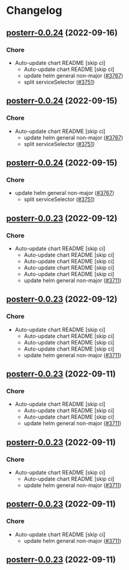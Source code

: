 # Changelog



## [posterr-0.0.24](https://github.com/truecharts/charts/compare/posterr-0.0.23...posterr-0.0.24) (2022-09-16)

### Chore

- Auto-update chart README [skip ci]
  - Auto-update chart README [skip ci]
  - update helm general non-major ([#3767](https://github.com/truecharts/charts/issues/3767))
  - split serviceSelector ([#3751](https://github.com/truecharts/charts/issues/3751))




## [posterr-0.0.24](https://github.com/truecharts/charts/compare/posterr-0.0.23...posterr-0.0.24) (2022-09-15)

### Chore

- Auto-update chart README [skip ci]
  - update helm general non-major ([#3767](https://github.com/truecharts/charts/issues/3767))
  - split serviceSelector ([#3751](https://github.com/truecharts/charts/issues/3751))




## [posterr-0.0.24](https://github.com/truecharts/charts/compare/posterr-0.0.23...posterr-0.0.24) (2022-09-15)

### Chore

- update helm general non-major ([#3767](https://github.com/truecharts/charts/issues/3767))
  - split serviceSelector ([#3751](https://github.com/truecharts/charts/issues/3751))




## [posterr-0.0.23](https://github.com/truecharts/charts/compare/posterr-0.0.22...posterr-0.0.23) (2022-09-12)

### Chore

- Auto-update chart README [skip ci]
  - Auto-update chart README [skip ci]
  - Auto-update chart README [skip ci]
  - Auto-update chart README [skip ci]
  - Auto-update chart README [skip ci]
  - update helm general non-major ([#3711](https://github.com/truecharts/charts/issues/3711))




## [posterr-0.0.23](https://github.com/truecharts/charts/compare/posterr-0.0.22...posterr-0.0.23) (2022-09-12)

### Chore

- Auto-update chart README [skip ci]
  - Auto-update chart README [skip ci]
  - Auto-update chart README [skip ci]
  - Auto-update chart README [skip ci]
  - update helm general non-major ([#3711](https://github.com/truecharts/charts/issues/3711))




## [posterr-0.0.23](https://github.com/truecharts/charts/compare/posterr-0.0.22...posterr-0.0.23) (2022-09-11)

### Chore

- Auto-update chart README [skip ci]
  - Auto-update chart README [skip ci]
  - Auto-update chart README [skip ci]
  - update helm general non-major ([#3711](https://github.com/truecharts/charts/issues/3711))




## [posterr-0.0.23](https://github.com/truecharts/charts/compare/posterr-0.0.22...posterr-0.0.23) (2022-09-11)

### Chore

- Auto-update chart README [skip ci]
  - Auto-update chart README [skip ci]
  - update helm general non-major ([#3711](https://github.com/truecharts/charts/issues/3711))




## [posterr-0.0.23](https://github.com/truecharts/charts/compare/posterr-0.0.22...posterr-0.0.23) (2022-09-11)

### Chore

- Auto-update chart README [skip ci]
  - update helm general non-major ([#3711](https://github.com/truecharts/charts/issues/3711))




## [posterr-0.0.23](https://github.com/truecharts/charts/compare/posterr-0.0.22...posterr-0.0.23) (2022-09-11)

